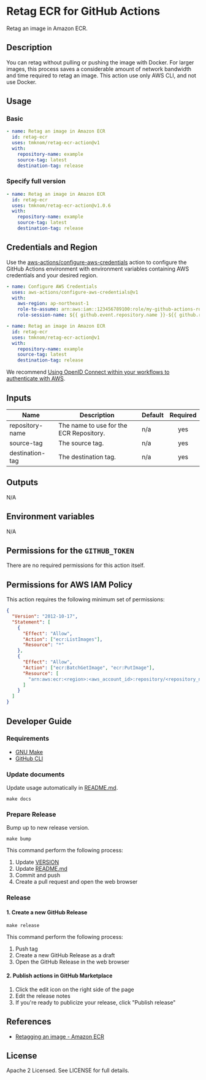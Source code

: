 # Retag ECR for GitHub Actions

Retag an image in Amazon ECR.

## Description

You can retag without pulling or pushing the image with Docker.
For larger images, this process saves a considerable amount of network bandwidth and time required to retag an image.
This action use only AWS CLI, and not use Docker.

## Usage

### Basic

```yaml
- name: Retag an image in Amazon ECR
  id: retag-ecr
  uses: tmknom/retag-ecr-action@v1
  with:
    repository-name: example
    source-tag: latest
    destination-tag: release
```

### Specify full version

```yaml
- name: Retag an image in Amazon ECR
  id: retag-ecr
  uses: tmknom/retag-ecr-action@v1.0.6
  with:
    repository-name: example
    source-tag: latest
    destination-tag: release
```

## Credentials and Region

Use the [aws-actions/configure-aws-credentials](https://github.com/aws-actions/configure-aws-credentials) action to
configure the GitHub Actions environment with environment variables containing AWS credentials and your desired region.

```yaml
- name: Configure AWS Credentials
  uses: aws-actions/configure-aws-credentials@v1
  with:
    aws-region: ap-northeast-1
    role-to-assume: arn:aws:iam::123456789100:role/my-github-actions-role
    role-session-name: ${{ github.event.repository.name }}-${{ github.run_id }}

- name: Retag an image in Amazon ECR
  id: retag-ecr
  uses: tmknom/retag-ecr-action@v1
  with:
    repository-name: example
    source-tag: latest
    destination-tag: release
```

We recommend [Using OpenID Connect within your workflows to authenticate with AWS](https://docs.github.com/en/actions/deployment/security-hardening-your-deployments/configuring-openid-connect-in-amazon-web-services).

## Inputs

| Name            | Description                             | Default | Required |
| --------------- | --------------------------------------- | ------- | :------: |
| repository-name | The name to use for the ECR Repository. | n/a     |   yes    |
| source-tag      | The source tag.                         | n/a     |   yes    |
| destination-tag | The destination tag.                    | n/a     |   yes    |

## Outputs

N/A

## Environment variables

N/A

## Permissions for the `GITHUB_TOKEN`

There are no required permissions for this action itself.

## Permissions for AWS IAM Policy

This action requires the following minimum set of permissions:

```json
{
  "Version": "2012-10-17",
  "Statement": [
    {
      "Effect": "Allow",
      "Action": ["ecr:ListImages"],
      "Resource": "*"
    },
    {
      "Effect": "Allow",
      "Action": ["ecr:BatchGetImage", "ecr:PutImage"],
      "Resource": [
        "arn:aws:ecr:<region>:<aws_account_id>:repository/<repository_name>"
      ]
    }
  ]
}
```

## Developer Guide

### Requirements

- [GNU Make](https://www.gnu.org/software/make/)
- [GitHub CLI](https://cli.github.com/)

### Update documents

Update usage automatically in [README.md](/README.md).

```shell
make docs
```

### Prepare Release

Bump up to new release version.

```shell
make bump
```

This command perform the following process:

1. Update [VERSION](/VERSION)
2. Update [README.md](/README.md)
3. Commit and push
4. Create a pull request and open the web browser

### Release

#### 1. Create a new GitHub Release

```shell
make release
```

This command perform the following process:

1. Push tag
2. Create a new GitHub Release as a draft
3. Open the GitHub Release in the web browser

#### 2. Publish actions in GitHub Marketplace

1. Click the edit icon on the right side of the page
2. Edit the release notes
3. If you're ready to publicize your release, click "Publish release"

## References

- [Retagging an image - Amazon ECR](https://docs.aws.amazon.com/AmazonECR/latest/userguide/image-retag.html)

## License

Apache 2 Licensed. See LICENSE for full details.
